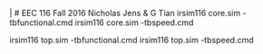 | #  EEC 116 Fall 2016 Nicholas Jens & G Tian
irsim116 core.sim -tbfunctional.cmd
irsim116 core.sim -tbspeed.cmd

irsim116 top.sim -tbfunctional.cmd
irsim116 top.sim -tbspeed.cmd
